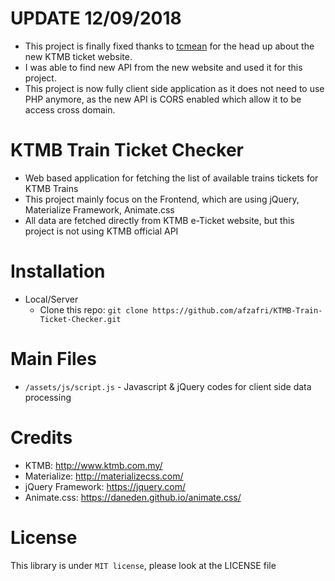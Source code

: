 # UPDATE 12/09/2018
- This project is finally fixed thanks to [tcmean](https://github.com/tcmean) for the head up about the new KTMB ticket website.
- I was able to find new API from the new website and used it for this project.
- This project is now fully client side application as it does not need to use PHP anymore, as the new API is CORS enabled which allow it to be access cross domain.

# KTMB Train Ticket Checker
- Web based application for fetching the list of available trains tickets for KTMB Trains
- This project mainly focus on the Frontend, which are using jQuery, Materialize Framework, Animate.css
- All data are fetched directly from KTMB e-Ticket website, but this project is not using KTMB official API

# Installation
- Local/Server
  - Clone this repo: ```git clone https://github.com/afzafri/KTMB-Train-Ticket-Checker.git```
  
# Main Files
- ```/assets/js/script.js``` - Javascript & jQuery codes for client side data processing

# Credits
- KTMB: http://www.ktmb.com.my/
- Materialize: http://materializecss.com/
- jQuery Framework: https://jquery.com/
- Animate.css: https://daneden.github.io/animate.css/

# License
This library is under ```MIT license```, please look at the LICENSE file
